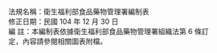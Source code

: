 法規名稱：衛生福利部食品藥物管理署編制表  
修正日期：民國 104 年 12 月 30 日  
編 註：本編制表依據衛生福利部食品藥物管理署組織法第 6 條訂  
定，內容請參閱相關圖表附檔。  


